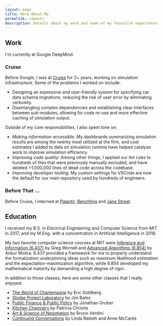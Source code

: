 ```yaml
---
layout: page
title: More About Me
permalink: /about/
description: Details about my work and some of my favourite experiences at school.
---
```


## Work

I'm currently at Google DeepMind.

### Cruise

Before Google, I was at [Cruise](https://www.getcruise.com/) for 2+ years, working on simulation
infrastructure. Some of the problems I worked on include:

- Designing an expressive and user-friendly system for specifying car data schema migrations,
  reducing the risk of user error by eliminating verbosity.
- Disentangling complex dependencies and establishing clear interfaces between sub-modules, allowing
  for code re-use and more effective caching of simulation output.

Outside of my core responsibilities, I also spent time on:

- _Making information accessible_: My dashboards summarizing simulation results are among the twenty
  most utilized at the firm, and cost estimates I added to data on simulation runtime have helped
  catalyze work to improve simulation efficiency.
- _Improving code quality_: Among other things, I applied our lint rules to hundreds of files that
  were previously manually excluded, and have deleted >1,000,000 lines of dead code across the
  codebase.
- _Improving developer tooling_: My custom settings for VSCode are now the default for our main
  repository used by hundreds of engineers.

### Before That ...

Before Cruise, I interned at [Palantir](https://www.palantir.com/),
[Benchling](https://www.benchling.com/) and [Jane Street](https://www.janestreet.com/).

## Education

I received my B.S. in Electrical Engineering and Computer Science from MIT in 2017, and my M.Eng.
with a concentration in Artificial Intelligence in 2018.

My two favorite computer science courses at MIT were
[Inference and Information (6.437)](http://web.mit.edu/6.437/www/info17.pdf) by Greg Wornell and
[Advanced Algorithms (6.854)](http://people.csail.mit.edu/moitra/854.html) by Ankur Moitra. 6.437
provided a framework for me to properly understand the formalization underpinning ideas such as
maximum likelihood estimation and the expectation-maximization algorithm, while 6.854 developed my
mathematical maturity by demanding a high degree of rigor.

In addition to those classes, here are some other classes that I really enjoyed:

- [The World of Charlemagne](https://history.mit.edu/subjects/world-charlemagne) by Eric Goldberg
- [Strobe Project Laboratory](https://edgerton.mit.edu/courses/strobe-project-laboratory) by Jim
  Bales
- [Public Finance & Public Policy](http://stellar.mit.edu/S/course/14/fa15/14.41/) by Jonathan
  Gruber
- [Kitchen Chemistry](https://news.mit.edu/2009/kitchen-chemistry-0220) by Patricia Christie
- [Art & Science of Negotiation](https://news.mit.edu/2017/class-negotiation-skills-1103) by Bruno
  Verdini
- [Continuing Conversations](http://concourse.mit.edu/seminar-offerings/) by Linda Rabieh and Anne
  McCants
